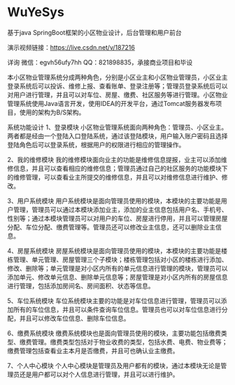 # WuYeSys
基于java SpringBoot框架的小区物业设计，后台管理和用户前台

演示视频链接：https://live.csdn.net/v/187216

详询 微信：egvh56ufy7hh QQ：821898835，承接商业项目和毕设

本小区物业管理系统分成两种角色，分别是小区业主和小区物业管理员，小区业主登录系统后可以投诉、维修上报、查看账单、登录注册等；管理员登录系统后可以对用户进行管理，并且可以对车位、房屋、缴费、社区服务等进行管理。小区物业管理系统使用Java语言开发，使用IDEA的开发平台，通过Tomcat服务器发布项目，使用的架构为B/S架构。

系统功能设计
1、登录模块
小区物业管理系统面向两种角色：管理员、小区业主。两者都是经由一个登陆入口登陆系统，通过该登陆模块，用户输入账户密码且选择登陆角色后可以登录系统，根据用户的权限进行相应的管理操作。


2、我的维修模块
我的维修模块面向业主的功能是维修信息提报，业主可以添加维修信息，并且可以查看相应的维修信息；管理员通过自己的社区服务的功能模块下的维修管理，可以查看业主所提交的维修信息，并且可以对维修信息进行维护、修改。

3、用户系统模块
用户系统模块是面向管理员使用的模块，本模块的主要功能是用户管理，管理员可以通过本模块添加业主，添加的业主信息包括用户名、手机号、性别等；通过本模块管理员可以对用户的车位、房屋进行停用，并且可以管理房屋分配、车位分配、缴费管理等。管理员还可以修改业主信息，还可以删除业主信息。


4、房屋系统模块
房屋系统模块是面向管理员使用的模块，本模块的主要功能是楼栋管理、单元管理、房屋管理三个子模块；楼栋管理包括对小区的楼栋进行添加、修改、删除等；单元管理是对小区内所有的单元信息进行管理的模块，管理员可以添加单元、修改单元信息、删除单元信息等；房屋管理是对小区内所有的房屋信息进行管理，包括添加房间名、房间面积、状态等信息。


5、车位系统模块
车位系统模块主要的功能是对车位信息进行管理，管理员可以添加所有的车位信息，并且可以条件查询车位信息。管理员也可以对车位信息进行分配，并且可以修改车位信息、删除车位信息。


6、缴费系统模块
缴费系统模块也是面向管理员使用的模块，主要功能包括缴费类型、缴费管理。缴费类型包括对于物业收费的类型，包括水费、电费、物业费等；缴费管理包括查看业主本月是否缴费，并且可也确认业主缴费。


7、个人中心模块
个人中心模块是管理员及用户都有的模块，通过本模块无论是管理员还是用户都可以对个人信息进行管理，并且可以进行维护。
